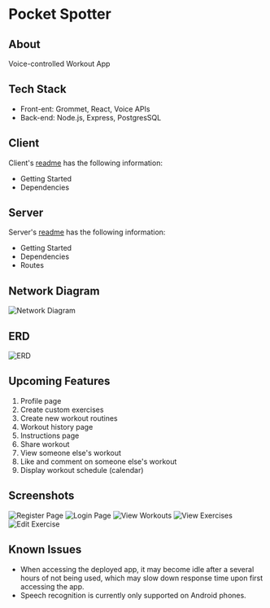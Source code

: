 # Pocket Spotter

## About

Voice-controlled Workout App

## Tech Stack

  - Front-ent: Grommet, React, Voice APIs
  - Back-end: Node.js, Express, PostgresSQL

## Client

  Client's [readme](/client) has the following information:
  - Getting Started
  - Dependencies

## Server

  Server's [readme](/server) has the following information:
  - Getting Started
  - Dependencies
  - Routes

## Network Diagram

![Network Diagram](./resources/network_diagram.png)

## ERD

![ERD](./resources/database_UML.png)

## Upcoming Features

1. Profile page
2. Create custom exercises
3. Create new workout routines
4. Workout history page
5. Instructions page
6. Share workout
7. View someone else's workout
8. Like and comment on someone else's workout
9. Display workout schedule (calendar)

## Screenshots

![Register Page](./resources/Register.png)
![Login Page](./resources/Login.png)
![View Workouts](./resources/ViewWorkouts.png)
![View Exercises](./resources/ViewExercises.png)
![Edit Exercise](./resources/EditExercise.png)

## Known Issues

- When accessing the deployed app, it may become idle after a several hours of not being used, which may slow down response time upon first accessing the app.
- Speech recognition is currently only supported on Android phones.
